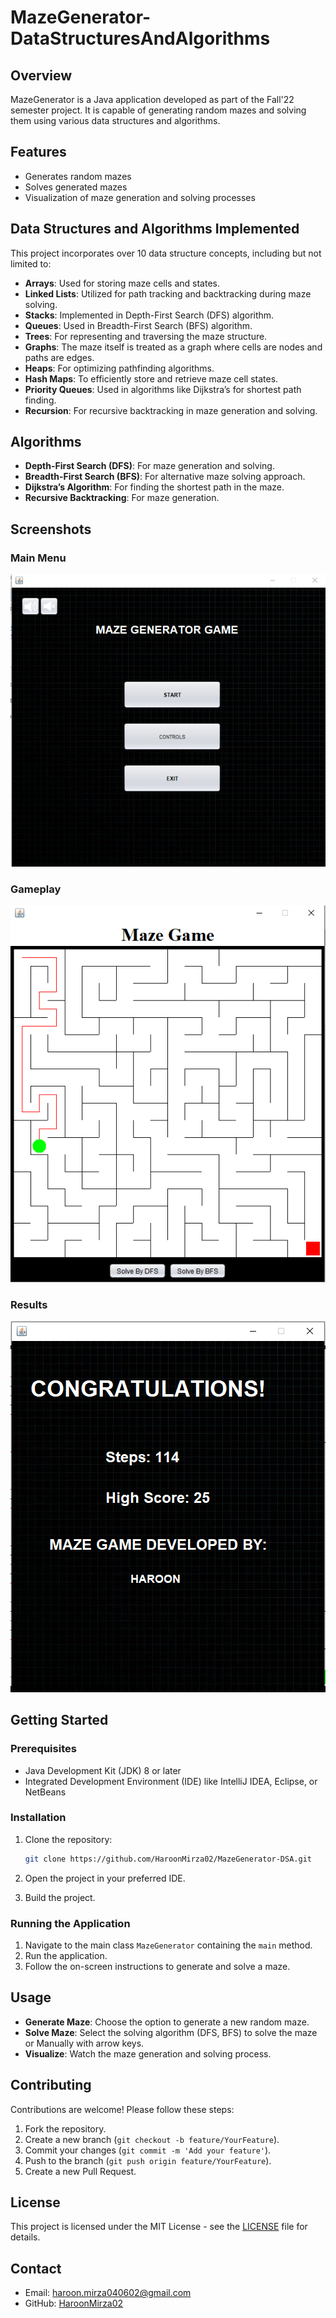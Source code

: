 # MazeGenerator-DataStructuresAndAlgorithms

## Overview

MazeGenerator is a Java application developed as part of the Fall'22 semester project. It is capable of generating random mazes and solving them using various data structures and algorithms.

## Features

- Generates random mazes
- Solves generated mazes
- Visualization of maze generation and solving processes

## Data Structures and Algorithms Implemented

This project incorporates over 10 data structure concepts, including but not limited to:

- **Arrays**: Used for storing maze cells and states.
- **Linked Lists**: Utilized for path tracking and backtracking during maze solving.
- **Stacks**: Implemented in Depth-First Search (DFS) algorithm.
- **Queues**: Used in Breadth-First Search (BFS) algorithm.
- **Trees**: For representing and traversing the maze structure.
- **Graphs**: The maze itself is treated as a graph where cells are nodes and paths are edges.
- **Heaps**: For optimizing pathfinding algorithms.
- **Hash Maps**: To efficiently store and retrieve maze cell states.
- **Priority Queues**: Used in algorithms like Dijkstra’s for shortest path finding.
- **Recursion**: For recursive backtracking in maze generation and solving.

## Algorithms

- **Depth-First Search (DFS)**: For maze generation and solving.
- **Breadth-First Search (BFS)**: For alternative maze solving approach.
- **Dijkstra’s Algorithm**: For finding the shortest path in the maze.
- **Recursive Backtracking**: For maze generation.

## Screenshots

### Main Menu
![MainMenu](./Screenshots/menu.PNG)

### Gameplay
![Gameplay](./Screenshots/gameplay.PNG)

### Results
![Results](./Screenshots/result.PNG)

## Getting Started

### Prerequisites

- Java Development Kit (JDK) 8 or later
- Integrated Development Environment (IDE) like IntelliJ IDEA, Eclipse, or NetBeans

### Installation

1. Clone the repository:

   ```sh
   git clone https://github.com/HaroonMirza02/MazeGenerator-DSA.git
   ```

2. Open the project in your preferred IDE.

3. Build the project.

### Running the Application

1. Navigate to the main class `MazeGenerator` containing the `main` method.
2. Run the application.
3. Follow the on-screen instructions to generate and solve a maze.

## Usage

- **Generate Maze**: Choose the option to generate a new random maze.
- **Solve Maze**: Select the solving algorithm (DFS, BFS) to solve the maze or Manually with arrow keys.
- **Visualize**: Watch the maze generation and solving process.

## Contributing

Contributions are welcome! Please follow these steps:

1. Fork the repository.
2. Create a new branch (`git checkout -b feature/YourFeature`).
3. Commit your changes (`git commit -m 'Add your feature'`).
4. Push to the branch (`git push origin feature/YourFeature`).
5. Create a new Pull Request.

## License

This project is licensed under the MIT License - see the [LICENSE](LICENSE) file for details.

## Contact

- Email: haroon.mirza040602@gmail.com
- GitHub: [HaroonMirza02](https://github.com/HaroonMirza02)
